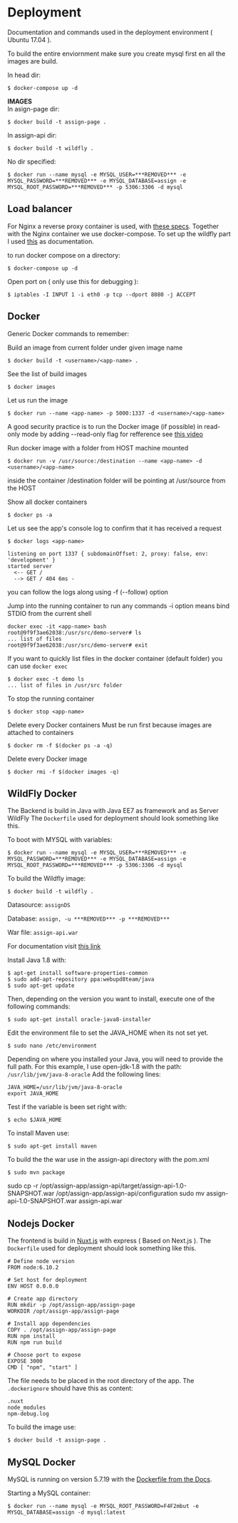 # Deployment
Documentation and commands used in the deployment environment ( Ubuntu 17.04 ).

To build the entire enviornment make sure you create mysql first en all the images are build.

In head dir:
```
$ docker-compose up -d
```

**IMAGES** <br/>
In asign-page dir:
```
$ docker build -t assign-page .
```
In assign-api dir:
```
$ docker build -t wildfly .
```
No dir specified:
```
$ docker run --name mysql -e MYSQL_USER=***REMOVED*** -e MYSQL_PASSWORD=***REMOVED*** -e MYSQL_DATABASE=assign -e MYSQL_ROOT_PASSWORD=***REMOVED*** -p 5306:3306 -d mysql
```

## Load balancer
For Nginx a reverse proxy container is used, with [these specs](https://hub.docker.com/r/jwilder/nginx-proxy/). Together with the Nginx container we use docker-compose. To set up the wildfly part I used [this](https://github.com/jwilder/nginx-proxy/issues/560) as documentation.

to run docker compose on a directory: 
```
$ docker-compose up -d
```

Open port on ( only use this for debugging ):
```
$ iptables -I INPUT 1 -i eth0 -p tcp --dport 8080 -j ACCEPT
```

## Docker
Generic Docker commands to remember:

Build an image from current folder under given image name
```
$ docker build -t <username>/<app-name> .
``` 
See the list of build images
```
$ docker images
```
Let us run the image
```
$ docker run --name <app-name> -p 5000:1337 -d <username>/<app-name>
```

A good security practice is to run the Docker image (if possible) in read-only mode
by adding --read-only flag for refference see [this video](https://youtu.be/oANurUSaOFs?t=22m)

Run docker image with a folder from HOST machine mounted
```
$ docker run -v /usr/source:/destination --name <app-name> -d <username>/<app-name>
```
inside the container /destination folder will be pointing at /usr/source from the HOST

Show all docker containers
```
$ docker ps -a
```

Let us see the app's console log to confirm that it has received a request
```
$ docker logs <app-name>
```
```
listening on port 1337 { subdomainOffset: 2, proxy: false, env: 'development' }
started server
  <-- GET /
  --> GET / 404 6ms -
```
you can follow the logs along using -f (--follow) option

Jump into the running container to run any commands
-i option means bind STDIO from the current shell
```
docker exec -it <app-name> bash
root@9f9f3ae62038:/usr/src/demo-server# ls
... list of files
root@9f9f3ae62038:/usr/src/demo-server# exit
```
If you want to quickly list files in the docker container (default folder)
you can use `docker exec`
```
$ docker exec -t demo ls
... list of files in /usr/src folder
```

To stop the running container
```
$ docker stop <app-name>
```

Delete every Docker containers
Must be run first because images are attached to containers
```
$ docker rm -f $(docker ps -a -q)
```
Delete every Docker image
```
$ docker rmi -f $(docker images -q)
```

## WildFly Docker
The Backend is build in Java with Java EE7 as framework and as Server WildFly 
The ```Dockerfile``` used for deployment should look something like this.


To boot with MYSQL with variables:
```
$ docker run --name mysql -e MYSQL_USER=***REMOVED*** -e MYSQL_PASSWORD=***REMOVED*** -e MYSQL_DATABASE=assign -e MYSQL_ROOT_PASSWORD=***REMOVED*** -p 5306:3306 -d mysql
```

To build the Wildfly image:
```
$ docker build -t wildfly .
```
Datasource: `assignDS`

Database: `assign, -u ***REMOVED*** -p ***REMOVED***`

War file: `assign-api.war`

For documentation visit [this link](https://github.com/arun-gupta/docker-images/tree/master/wildfly-mysql-javaee7)

Install Java 1.8 with: 
```
$ apt-get install software-properties-common
$ sudo add-apt-repository ppa:webupd8team/java
$ sudo apt-get update
```
Then, depending on the version you want to install, execute one of the following commands:
```
$ sudo apt-get install oracle-java8-installer
```

Edit the environment file to set the JAVA_HOME when its not set yet.
```
$ sudo nano /etc/environment
```

Depending on where you installed your Java, you will need to provide the full path. For this example, I use open-jdk-1.8 with the path:  `/usr/lib/jvm/java-8-oracle`
Add the following lines:
```
JAVA_HOME=/usr/lib/jvm/java-8-oracle
export JAVA_HOME
```
Test if the variable is been set right with:
```
$ echo $JAVA_HOME
```

To install Maven use: 
```
$ sudo apt-get install maven
```
To build the the war use in the assign-api directory with the pom.xml
```
$ sudo mvn package
```

sudo cp -r /opt/assign-app/assign-api/target/assign-api-1.0-SNAPSHOT.war /opt/assign-app/assign-api/configuration
sudo mv assign-api-1.0-SNAPSHOT.war assign-api.war

## Nodejs Docker
The frontend is build in [Nuxt.js](https://nuxtjs.org/) with express ( Based on Next.js ). 
The `Dockerfile` used for deployment should look something like this.
```
# Define node version
FROM node:6.10.2

# Set host for deployment
ENV HOST 0.0.0.0

# Create app directory
RUN mkdir -p /opt/assign-app/assign-page
WORKDIR /opt/assign-app/assign-page

# Install app dependencies
COPY . /opt/assign-app/assign-page
RUN npm install
RUN npm run build

# Choose port to expose
EXPOSE 3000
CMD [ "npm", "start" ]
```
The file needs to be placed in the root directory of the app. The
```.dockerignore``` should have this as content:

```
.nuxt
node_modules
npm-debug.log
```
To build the image use:
```
$ docker build -t assign-page .
```

## MySQL Docker
MySQL is running on version 5.7.19 with the [Dockerfile from the Docs](https://github.com/docker-library/docs/tree/master/mysql).

Starting a MySQL container:
```
$ docker run --name mysql -e MYSQL_ROOT_PASSWORD=F4F2mbut -e MYSQL_DATABASE=assign -d mysql:latest
```



